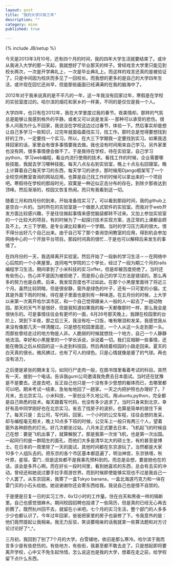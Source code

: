 ```yaml
---
layout: post
title: "我的大学只有三年"
description: ""
category: mine
published: true

---
```

{% include JB/setup %}

今天是2013年3月10号，还有四个月的时间，我的四年大学生活就要结束了。或许从我进入大学的那一天起，我就想好了毕业那天的样子。曾经戏言大学里只能见到校长两次，一次是开学典礼上，一次是毕业典礼上。而这样的戏言还真的是被验证了。只是中间因为校庆而多见了一回校长。而我想的更多的是自己的大学四年生活，或许现在回忆还尚早，但是那些画面已经满满的在我的脑海中了。  

2012年对于我来说真的是不平凡的一年，这一年我没有回家过年，寒假是在学校的实验室度过的。哈尔滨的烟花和家乡的一样美，不同的是仅仅是我一个人。

大学四年，也只有在2012年，我在大学里度过我的春节。夜美情却。那样的气氛总是能够让我感到格外的平静。或者又可以说是发呆-－那种可以承受的悲伤。很多人问我为什么不回家，我说没在学校这边过过春节，体验一下。然后事实却是想让自己多学习一些知识，过完年就面临着找实习，找工作。那时总是觉得要想找到好的工作，一定要找一个实习。所以，在大三下学期我一定要找到实习。如果我选择回家的话，家里会有很多事情要我去做。我也没有时间用来自己学习。另外家里也没有网，很多事情便会做不了。于是我待在学校，待在实验室，自己学习python，学习web编程，看业内流行使用的技术。看找工作的时候，企业需要哪些技能，我就去学习哪种技能。每天八点左右到实验室，晚上十点左右回寝室。晚上计算着自己每天学习的东西，每天学习的进步。那时候用Django框架写了一个全校空闲教室查询的网站应用。也算是自己找工作的时候可以拿出来的一个项目吧。寒假待在学校的那段时光，寂寞是一种近似正态分布的存在。到除夕那夜达到顶峰。然后渐渐的，校园又恢复热闹。而只有我看到这一切。

随着三月和四月份的到来，开始准备找实习了。可以看到那段时间，我的github上是空白一片的。当时所在的实验室是一个做嵌入式软件的实验室。而我对于web开发方面比较感兴趣，于是往往做起事情来感觉脑袋都转不过来。又加上参加实验室的一个比较大的项目，有的时候为了一起探讨技术实现方案，连正常的上课都会顾及不上。大三下学期，是专业课比较重的一个学期。当时的学习压力真的很大。恨不得分出好几个自己出来。由于自己写了那个查询空闲教室的应用，得到机会参加网络中心的一个开放平台项目。那段时间真的很忙...于是也可以解释后来发生的事情了。

在四月份的一天，我选择离开实验室。然后开始了一段新的学习生活－－在网络中心后院的一个小黑屋里。连同电气学院的三个学长，经过了一段为期三个月的rails编程学习生活。期间拿到了小米科技的实习offer。但是却被百度拒绝了。当时还有些伤心，伤心并不是因为被拒绝了，而是担心自己的学习方法是错误的。那么再多的努力也是白费。后来，我发现百度也不过如此。在那个小黑屋里面待了将近三个月。虽然比较阴暗，但是很安静，窗外是绿色的叶子，还有一只可爱的小猫。尤其是外面下雨的时候，待在屋子里面也是别有一种味道。在五月份的时候，上大学以来第一次离开哈尔滨市区，和一个自己觉得跟亲人一般的人一起去了一趟动物园。那天的天气不是很好，但是我知道如果我的每一天都像那时一样，那么我会是很快乐的。可是事情往往会有更坏的一面，6月26号那天晚上，我蹲在校园里的台阶上，哭到下半夜，那之后三天，我没有吃一口饭，唯有眼泪和发呆，我感觉我从来没有像那几天一样清醒过。只是想在校园里面逛，一个人从这一头走到那一头。而那些曾经走过的地方物是人非。人脆弱的时候就想找一个地方，自己一个人静静地流泪。幸好和小黑屋里的一个学长诉说，诉说着一切。我们互相聊一些事情，还能在晚饭之后从校园的这一头走到科技园，然后再绕着校园的小路走回来。夏天的白天真的很长。微风拂过，也有了可人的绿色。只是心情就像是瘪了的气球。再也没有活力，

之后便是紧张的期末复习。如同行尸走肉一般，在图书馆里看着考试的科目。突然有一天，接到一个电话。告诉我gumi公司邀请我免费去日本面试。当时还在犹豫是不是要去。还是去吧，反正自己也只是一个没有多少思想的躯体而已，去哪里都可以吧。期末考试一结束，急匆匆地回了一趟家。一天之内把护照也办理好了。7月末，去北京实习。小米科技，一家创业不久地公司。用ubuntu,python，完全都是自己熟悉的技术。每天跟着写代码，也没有多少追求了。当时只身来到北京，幸好有高中同学刚好也在北京实习。省去了找房子的波折。也算是简单的居住下来了。每天只是：去公司，写代码，回家。一个小时的公交车程，往往会想的发呆，却与编程毫无相关，晚上10点多下班的时候，公交车上一般只有两三个人，望着窗外各种颜色的灯光。好几次都坐过站。八月末正式要去日本，飞机起飞的时候自己在想：要是飞机出事了，就算解脱了。那是我第一次坐飞机，也是第一次出国。一起同行的是一群陌生的面孔，而他们大多是清华北大的硕士生，有的甚至是博士。在日本的一周里除了一天的面试，其他时间都在东京游玩了。当然都是大家10多个人组队去的。把东京的各个市区基本都逛遍了，明治神宫，东京铁塔，秋叶原，星宿，雷门…但是这些都不是我事先预料到的。而总是会想，要是她也在的话，该会是多开心啊。而在好长一段时间里，看到她喜欢的东西，总会有去买的冲动。曾经还和她说过要手拉手周游世界。而到时候即使能够实现也不过是我自己一个人罢了。从东京回来，我寄了一盒Tokyo banana，一盒北海道巧克力和一块在雷门买的小石头给她。她说谢谢你还会寄东西给我。我说自己也是情不自禁的。

于是便是日复一日的实习工作，6x12小时的工作量。住在白天和黑夜一样的隔断里。自己也感觉很麻木。期间校园招聘也投递了一些简历，但是真的已经无心再去折腾了。既然杭州回不去，就留在小米吧。七个月的实习生活，整个部门的人多多少少也都认识了。今年过年回家，爸爸把家里的房子也装修了下。令我意外的是：他们竟然提起让我相亲。我无力反驳，笑谈要相亲的话我就拿一些算法题和对方讨论讨论好了^_^。

三月初，我回到了别了7个月的大学。白雪铺地，依旧是那么寒冷。哈尔滨于我而言多少是有些悲伤的。有些地方，有些街，我甚至都不敢去走了。只是想起即将要离开学校，心中又不免生起怜惜，怎么说这也是我的大学，想着在走之前，给学校留下点什么东西。